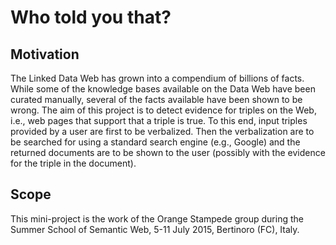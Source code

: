 # Who told you that?

## Motivation
The Linked Data Web has grown into a compendium of billions of facts. While some of the knowledge bases available on the Data Web have been curated manually, several of the facts available have been shown to be wrong. The aim of this project is to detect evidence for triples on the Web, i.e., web pages that support that a triple is true. To this end, input triples provided by a user are first to be verbalized. Then the verbalization are to be searched for using a standard search engine (e.g., Google) and the returned documents are to be shown to the user (possibly with the evidence for the triple in the document).

## Scope
This mini-project is the work of the Orange Stampede group during the Summer School of Semantic Web, 5-11 July 2015, Bertinoro (FC), Italy.  
